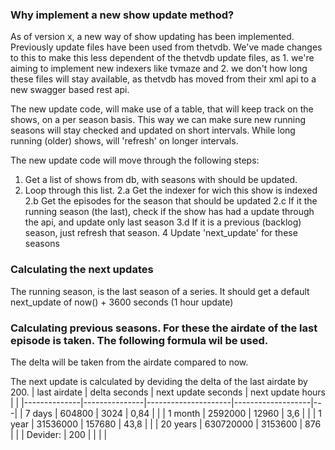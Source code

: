 ### Why implement a new show update method?
As of version x, a new way of show updating has been implemented.
Previously update files have been used from thetvdb. We've made changes to this to make this less dependent of the thetvdb update files, as 1. we're aiming to implement new indexers like tvmaze and 2. we don't how long these files will stay available, as thetvdb has moved from their xml api to a new swagger based rest api.

The new update code, will make use of a table, that will keep track on the shows, on a per season basis. This way we can make sure new running seasons will stay checked and updated on short intervals. While long running (older) shows, will 'refresh' on longer intervals.

The new update code will move through the following steps:
1. Get a list of shows from db, with seasons with should be updated.
2. Loop through this list.
2.a Get the indexer for wich this show is indexed
2.b Get the episodes for the season that should be updated
2.c If it the running season (the last), check if the show has had a update through the api, and update only last season
3.d If it is a previous (backlog) season, just refresh that season.
4 Update 'next_update' for these seasons

### Calculating the next updates
The running season, is the last season of a series. It should get a default next_update of now() + 3600 seconds (1 hour update)

### Calculating previous seasons. For these the airdate of the last episode is taken. The following formula wil be used.
The delta will be taken from the airdate compared to now.

The next update is calculated by deviding the delta of the last airdate by 200.
| last airdate | delta seconds | next update seconds | next update hours |   |
|--------------|---------------|---------------------|-------------------|---|
| 7 days       | 604800        | 3024                | 0,84              |   |
| 1 month      | 2592000       | 12960               | 3,6               |   |
| 1 year       | 31536000      | 157680              | 43,8              |   |
| 20 years     | 630720000     | 3153600             | 876               |   |
| Devider:     | 200           |                     |                   |   |